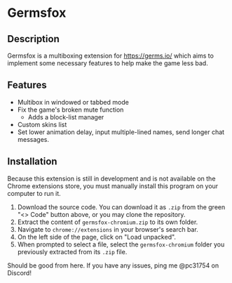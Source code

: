 # Germsfox 
## Description
Germsfox is a multiboxing extension for https://germs.io/ which aims to implement some necessary features to help make the game less bad.
## Features
- Multibox in windowed or tabbed mode
- Fix the game's broken mute function
    - Adds a block-list manager
- Custom skins list
- Set lower animation delay, input multiple-lined names, send longer chat messages.
## Installation
Because this extension is still in development and is not available on the Chrome extensions store, you must manually install this program on your computer to run it.
1. Download the source code. You can download it as `.zip` from the green "<> Code" button above, or you may clone the repository.
2. Extract the content of `germsfox-chromium.zip` to its own folder.
3. Navigate to `chrome://extensions` in your browser's search bar.
4. On the left side of the page, click on "Load unpacked".
5. When prompted to select a file, select the `germsfox-chromium` folder you previously extracted from its `.zip` file.

Should be good from here. If you have any issues, ping me @pc31754 on Discord!
